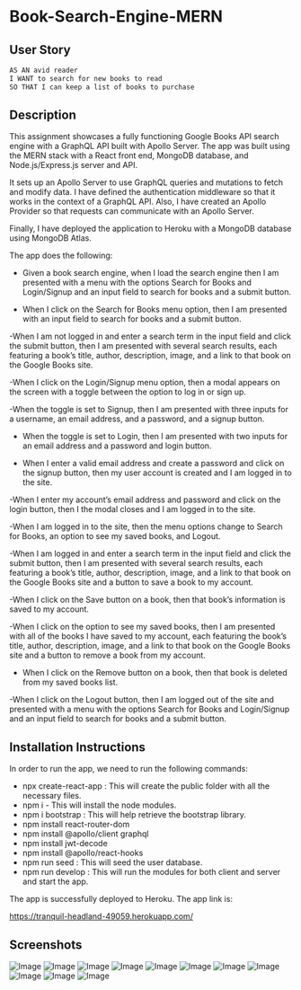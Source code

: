 # Book-Search-Engine-MERN

## User Story

```md
AS AN avid reader
I WANT to search for new books to read
SO THAT I can keep a list of books to purchase
```

## Description
This assignment showcases a fully functioning Google Books API search engine with a GraphQL API built with Apollo Server. The app was built using the MERN stack with a React front end, MongoDB database, and Node.js/Express.js server and API.

It sets up an Apollo Server to use GraphQL queries and mutations to fetch and modify data. I have defined the authentication middleware so that it works in the context of a GraphQL API. Also, I have created an Apollo Provider so that requests can communicate with an Apollo Server.

Finally, I have deployed the application to Heroku with a MongoDB database using MongoDB Atlas.

The app does the following:

- Given a book search engine, when I load the search engine then I am presented with a menu with the options Search for Books and Login/Signup and an input field to search for books and a submit button.

- When I click on the Search for Books menu option, then I am presented with an input field to search for books and a submit button.

-When I am not logged in and enter a search term in the input field and click the submit button, then I am presented with several search results, each featuring a book’s title, author, description, image, and a link to that book on the Google Books site.

-When I click on the Login/Signup menu option, then a modal appears on the screen with a toggle between the option to log in or sign up.

-When the toggle is set to Signup, then I am presented with three inputs for a username, an email address, and a password, and a signup button.

- When the toggle is set to Login, then I am presented with two inputs for an email address and a password and login button.

- When I enter a valid email address and create a password and click on the signup button, then my user account is created and I am logged in to the site.

-When I enter my account’s email address and password and click on the login button, then I the modal closes and I am logged in to the site.

-When I am logged in to the site, then the menu options change to Search for Books, an option to see my saved books, and Logout.

-When I am logged in and enter a search term in the input field and click the submit button, then I am presented with several search results, each featuring a book’s title, author, description, image, and a link to that book on the Google Books site and a button to save a book to my account.

-When I click on the Save button on a book, then that book’s information is saved to my account.

-When I click on the option to see my saved books, then I am presented with all of the books I have saved to my account, each featuring the book’s title, author, description, image, and a link to that book on the Google Books site and a button to remove a book from my account.

- When I click on the Remove button on a book, then that book is deleted from my saved books list.

-When I click on the Logout button, then I am logged out of the site and presented with a menu with the options Search for Books and Login/Signup and an input field to search for books and a submit button.

## Installation Instructions

In order to run the app, we need to run the following commands:

- npx create-react-app : This will create the public folder with all the necessary files.
- npm i - This will install the node modules.
- npm i bootstrap : This will help retrieve the bootstrap library.
- npm install react-router-dom
- npm install @apollo/client graphql
- npm install jwt-decode
- npm install @apollo/react-hooks
- npm run seed : This will seed the user database.
- npm run develop : This will run the modules for both client and server and start the app.


The app is successfully deployed to Heroku. The app link is:

https://tranquil-headland-49059.herokuapp.com/


## Screenshots

![Image](./client/src/assets/screenshot1.jpg)
![Image](./client/src/assets/screenshot2.jpg)
![Image](./client/src/assets/screenshot3.jpg)
![Image](./client/src/assets/screenshot4.jpg)
![Image](./client/src/assets/screenshot5.jpg)
![Image](./client/src/assets/screenshot6.jpg)
![Image](./client/src/assets/screenshot7.jpg)
![Image](./client/src/assets/screenshot8.jpg)
![Image](./client/src/assets/screenshot9.jpg)
![Image](./client/src/assets/screenshot10.jpg)
![Image](./client/src/assets/screenshot11.jpg)